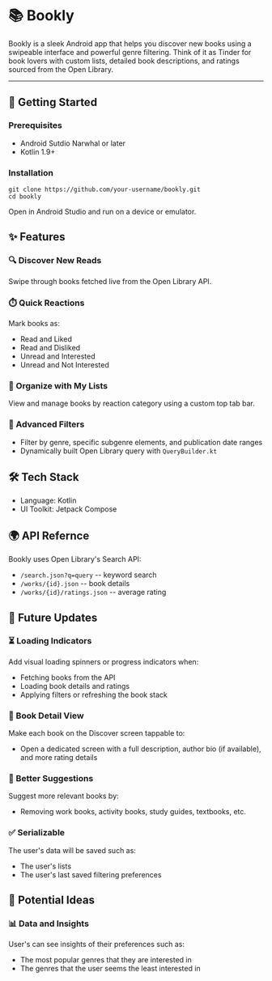 # 📚 Bookly
Bookly is a sleek Android app that helps you discover new books using a swipeable interface and powerful genre filtering. Think of it as Tinder for book lovers with custom lists, detailed book descriptions, and ratings sourced from the Open Library.

---

## 🔨 Getting Started
### Prerequisites
* Android Sutdio Narwhal or later
* Kotlin 1.9+

### Installation
```
git clone https://github.com/your-username/bookly.git
cd bookly
```
Open in Android Studio and run on a device or emulator.

## ✨ Features

### 🔍 Discover New Reads
Swipe through books fetched live from the Open Library API.

### ⏱️ Quick Reactions
Mark books as:
* Read and Liked
* Read and Disliked
* Unread and Interested
* Unread and Not Interested

### 📁 Organize with My Lists
View and manage books by reaction category using a custom top tab bar.

### 🧠 Advanced Filters
* Filter by genre, specific subgenre elements, and publication date ranges
* Dynamically built Open Library query with ```QueryBuilder.kt```

## 🛠 Tech Stack
* Language: Kotlin
* UI Toolkit: Jetpack Compose

## 🌍 API Refernce
Bookly uses Open Library's Search API:
* ```/search.json?q=query``` -- keyword search
* ```/works/{id}.json``` -- book details
* ```/works/{id}/ratings.json``` -- average rating

## 🔄 Future Updates

### ⏳ Loading Indicators
Add visual loading spinners or progress indicators when:
* Fetching books from the API
* Loading book details and ratings
* Applying filters or refreshing the book stack

### 📖 Book Detail View
Make each book on the Discover screen tappable to:
* Open a dedicated screen with a full description, author bio (if available), and more rating details

### 🧐 Better Suggestions
Suggest more relevant books by:
* Removing work books, activity books, study guides, textbooks, etc.

### ✅ Serializable
The user's data will be saved such as:
* The user's lists
* The user's last saved filtering preferences

## 🤔 Potential Ideas

### 📊 Data and Insights
User's can see insights of their preferences such as:
* The most popular genres that they are interested in
* The genres that the user seems the least interested in

